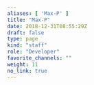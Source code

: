 ```yaml
---
aliases: [ 'Max-P' ]
title: "Max-P"
date: 2018-12-31T08:55:29Z
draft: false
type: page
kind: "staff"
role: "Developer"
favorite_channels: ""
weight: 11
no_link: true
---
```



